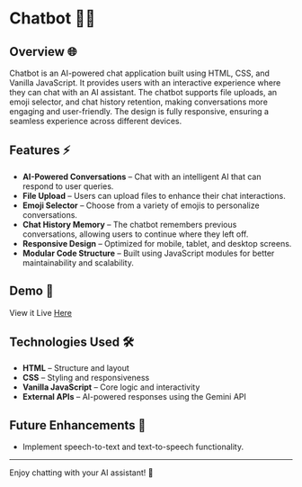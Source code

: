 # Chatbot 🤖💬

## Overview 🌐
Chatbot is an AI-powered chat application built using HTML, CSS, and Vanilla JavaScript. It provides users with an interactive experience where they can chat with an AI assistant. The chatbot supports file uploads, an emoji selector, and chat history retention, making conversations more engaging and user-friendly. The design is fully responsive, ensuring a seamless experience across different devices.

## Features ⚡
- **AI-Powered Conversations**  – Chat with an intelligent AI that can respond to user queries.
- **File Upload**  – Users can upload files to enhance their chat interactions.
- **Emoji Selector**  – Choose from a variety of emojis to personalize conversations.
- **Chat History Memory**  – The chatbot remembers previous conversations, allowing users to continue where they left off.
- **Responsive Design**  – Optimized for mobile, tablet, and desktop screens.
- **Modular Code Structure**  – Built using JavaScript modules for better maintainability and scalability.

## Demo 📂
View it Live [Here](https://shumaila-sayed.github.io/chatbot/)

## Technologies Used 🛠️
- **HTML**  – Structure and layout
- **CSS**  – Styling and responsiveness
- **Vanilla JavaScript**  – Core logic and interactivity
- **External APIs**  – AI-powered responses using the Gemini API

## Future Enhancements 🎤
- Implement speech-to-text and text-to-speech functionality. 

---
Enjoy chatting with your AI assistant! 🚀